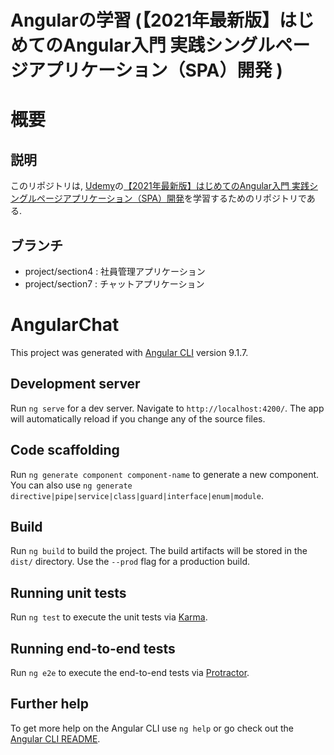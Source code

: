 Angularの学習 (【2021年最新版】はじめてのAngular入門 実践シングルページアプリケーション（SPA）開発 )
====

# 概要

## 説明

このリポジトリは, [Udemy](https://www.udemy.com/)の[【2021年最新版】はじめてのAngular入門 実践シングルページアプリケーション（SPA）開発](https://www.udemy.com/course/angular-ja/)を学習するためのリポジトリである.

## ブランチ

- project/section4 : 社員管理アプリケーション
- project/section7 : チャットアプリケーション


# AngularChat

This project was generated with [Angular CLI](https://github.com/angular/angular-cli) version 9.1.7.

## Development server

Run `ng serve` for a dev server. Navigate to `http://localhost:4200/`. The app will automatically reload if you change any of the source files.

## Code scaffolding

Run `ng generate component component-name` to generate a new component. You can also use `ng generate directive|pipe|service|class|guard|interface|enum|module`.

## Build

Run `ng build` to build the project. The build artifacts will be stored in the `dist/` directory. Use the `--prod` flag for a production build.

## Running unit tests

Run `ng test` to execute the unit tests via [Karma](https://karma-runner.github.io).

## Running end-to-end tests

Run `ng e2e` to execute the end-to-end tests via [Protractor](http://www.protractortest.org/).

## Further help

To get more help on the Angular CLI use `ng help` or go check out the [Angular CLI README](https://github.com/angular/angular-cli/blob/master/README.md).
